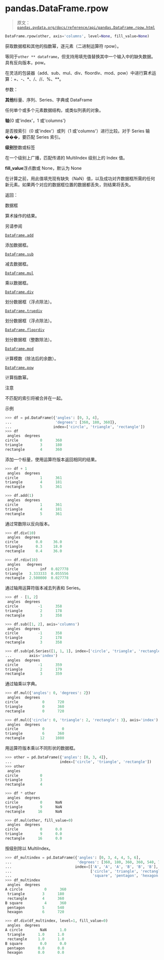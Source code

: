 # pandas.DataFrame.rpow

> 原文：[`pandas.pydata.org/docs/reference/api/pandas.DataFrame.rpow.html`](https://pandas.pydata.org/docs/reference/api/pandas.DataFrame.rpow.html)

```py
DataFrame.rpow(other, axis='columns', level=None, fill_value=None)
```

获取数据框和其他的指数幂，逐元素（二进制运算符 rpow）。

等同于`other ** dataframe`，但支持用填充值替换其中一个输入中的缺失数据。具有反向版本，pow。

在灵活的包装器（add、sub、mul、div、floordiv、mod、pow）中进行算术运算：+、-、*、/、//、%、**。

参数：

**其他**标量、序列、Series、字典或 DataFrame

任何单个或多个元素数据结构，或类似列表的对象。

**轴**{0 或'index'，1 或'columns'}

是否按索引（0 或'index'）或列（1 或'columns'）进行比较。对于 Series 输���，要匹配 Series 索引。

**级别**整数或标签

在一个级别上广播，匹配传递的 MultiIndex 级别上的 Index 值。

**fill_value**浮点数或 None，默认为 None

在计算之前，用此值填充现有缺失（NaN）值，以及成功对齐数据框所需的任何新元素。如果两个对应的数据框位置的数据都丢失，则结果将丢失。

返回：

数据框

算术操作的结果。

另请参阅

[`DataFrame.add`](https://pandas.pydata.org/docs/reference/api/pandas.DataFrame.add.html#pandas.DataFrame.add "pandas.DataFrame.add")

添加数据框。

[`DataFrame.sub`](https://pandas.pydata.org/docs/reference/api/pandas.DataFrame.sub.html#pandas.DataFrame.sub "pandas.DataFrame.sub")

减去数据框。

[`DataFrame.mul`](https://pandas.pydata.org/docs/reference/api/pandas.DataFrame.mul.html#pandas.DataFrame.mul "pandas.DataFrame.mul")

乘以数据框。

[`DataFrame.div`](https://pandas.pydata.org/docs/reference/api/pandas.DataFrame.div.html#pandas.DataFrame.div "pandas.DataFrame.div")

划分数据框（浮点除法）。

[`DataFrame.truediv`](https://pandas.pydata.org/docs/reference/api/pandas.DataFrame.truediv.html#pandas.DataFrame.truediv "pandas.DataFrame.truediv")

划分数据框（浮点除法）。

[`DataFrame.floordiv`](https://pandas.pydata.org/docs/reference/api/pandas.DataFrame.floordiv.html#pandas.DataFrame.floordiv "pandas.DataFrame.floordiv")

划分数据框（整数除法）。

[`DataFrame.mod`](https://pandas.pydata.org/docs/reference/api/pandas.DataFrame.mod.html#pandas.DataFrame.mod "pandas.DataFrame.mod")

计算模数（除法后的余数）。

[`DataFrame.pow`](https://pandas.pydata.org/docs/reference/api/pandas.DataFrame.pow.html#pandas.DataFrame.pow "pandas.DataFrame.pow")

计算指数幂。

注意

不匹配的索引将被合并在一起。

示例

```py
>>> df = pd.DataFrame({'angles': [0, 3, 4],
...                    'degrees': [360, 180, 360]},
...                   index=['circle', 'triangle', 'rectangle'])
>>> df
 angles  degrees
circle          0      360
triangle        3      180
rectangle       4      360 
```

添加一个标量，使用运算符版本返回相同的结果。

```py
>>> df + 1
 angles  degrees
circle          1      361
triangle        4      181
rectangle       5      361 
```

```py
>>> df.add(1)
 angles  degrees
circle          1      361
triangle        4      181
rectangle       5      361 
```

通过常数除以反向版本。

```py
>>> df.div(10)
 angles  degrees
circle        0.0     36.0
triangle      0.3     18.0
rectangle     0.4     36.0 
```

```py
>>> df.rdiv(10)
 angles   degrees
circle          inf  0.027778
triangle   3.333333  0.055556
rectangle  2.500000  0.027778 
```

通过轴用运算符版本减去列表和 Series。

```py
>>> df - [1, 2]
 angles  degrees
circle         -1      358
triangle        2      178
rectangle       3      358 
```

```py
>>> df.sub([1, 2], axis='columns')
 angles  degrees
circle         -1      358
triangle        2      178
rectangle       3      358 
```

```py
>>> df.sub(pd.Series([1, 1, 1], index=['circle', 'triangle', 'rectangle']),
...        axis='index')
 angles  degrees
circle         -1      359
triangle        2      179
rectangle       3      359 
```

通过轴乘以字典。

```py
>>> df.mul({'angles': 0, 'degrees': 2})
 angles  degrees
circle           0      720
triangle         0      360
rectangle        0      720 
```

```py
>>> df.mul({'circle': 0, 'triangle': 2, 'rectangle': 3}, axis='index')
 angles  degrees
circle           0        0
triangle         6      360
rectangle       12     1080 
```

用运算符版本乘以不同形状的数据框。

```py
>>> other = pd.DataFrame({'angles': [0, 3, 4]},
...                      index=['circle', 'triangle', 'rectangle'])
>>> other
 angles
circle          0
triangle        3
rectangle       4 
```

```py
>>> df * other
 angles  degrees
circle          0      NaN
triangle        9      NaN
rectangle      16      NaN 
```

```py
>>> df.mul(other, fill_value=0)
 angles  degrees
circle          0      0.0
triangle        9      0.0
rectangle      16      0.0 
```

按级别除以 MultiIndex。

```py
>>> df_multindex = pd.DataFrame({'angles': [0, 3, 4, 4, 5, 6],
...                              'degrees': [360, 180, 360, 360, 540, 720]},
...                             index=[['A', 'A', 'A', 'B', 'B', 'B'],
...                                    ['circle', 'triangle', 'rectangle',
...                                     'square', 'pentagon', 'hexagon']])
>>> df_multindex
 angles  degrees
A circle          0      360
 triangle        3      180
 rectangle       4      360
B square          4      360
 pentagon        5      540
 hexagon         6      720 
```

```py
>>> df.div(df_multindex, level=1, fill_value=0)
 angles  degrees
A circle        NaN      1.0
 triangle      1.0      1.0
 rectangle     1.0      1.0
B square        0.0      0.0
 pentagon      0.0      0.0
 hexagon       0.0      0.0 
```
